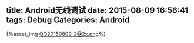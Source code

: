 title: Android无线调试
date: 2015-08-09 16:56:41
tags: Debug
Categories: Android
---

{%asset_img QQ20150809-2@2x.png%}